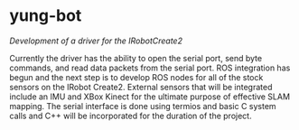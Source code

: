 # yung-bot
*Development of a driver for the IRobotCreate2*

Currently the driver has the ability to open the serial port, send byte commands, and read data packets from the serial port. ROS integration has begun and the next step is to develop ROS nodes for all of the stock sensors on the IRobot Create2. External sensors that will be integrated include an IMU and XBox Kinect for the ultimate purpose of effective SLAM mapping. 
The serial interface is done using termios and basic C system calls and C++ will be incorporated for the duration of the project.
